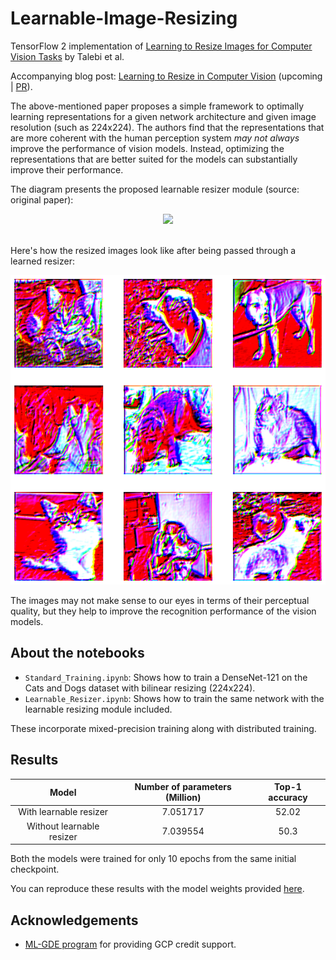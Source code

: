 # Learnable-Image-Resizing
TensorFlow 2 implementation of [Learning to Resize Images for Computer Vision Tasks](https://arxiv.org/abs/2103.09950v1) by Talebi et al.

Accompanying blog post: [Learning to Resize in Computer Vision](http://keras.io/examples/vision/learnable_resizer/) (upcoming | [PR](https://github.com/keras-team/keras-io/pull/455)).

The above-mentioned paper proposes a simple framework to optimally learning representations for a given network architecture and given image resolution (such as 224x224). The authors find that the representations that are more coherent with the human perception system _may not always_ improve the performance of vision models. Instead, optimizing the representations that are better suited for the models can substantially improve their performance. 

The diagram presents the proposed learnable resizer module (source: original paper):

<div align="center">
<img src="https://i.ibb.co/gJYtSs0/image.png" width="750"></img>
</div>
<br>

Here's how the resized images look like after being passed through a learned resizer:

<div align="center">

![](figures/visualization.png)

</div>

The images may not make sense to our eyes in terms of their perceptual quality, but they help to improve the recognition performance of the vision models.

## About the notebooks
* `Standard_Training.ipynb`: Shows how to train a DenseNet-121 on the Cats and Dogs dataset with bilinear resizing (224x224).
* `Learnable_Resizer.ipynb`: Shows how to train the same network with the learnable resizing module included. 

These incorporate mixed-precision training along with distributed training. 

## Results
|           Model           	| Number of  parameters (Million) 	| Top-1 accuracy 	|
|:-------------------------:	|:-------------------------------:	|:--------------:	|
|   With learnable resizer  	|             7.051717            	|      52.02     	|
| Without learnable resizer 	|             7.039554            	|      50.3      	|

Both the models were trained for only 10 epochs from the same initial checkpoint.

You can reproduce these results with the model weights provided [here](https://github.com/sayakpaul/Learnable-Image-Resizing/releases/tag/v1.0.0).

## Acknowledgements
* [ML-GDE program](https://developers.google.com/programs/experts/) for providing GCP credit support. 
